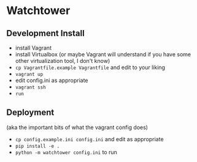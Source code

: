 # Watchtower

## Development Install

 - install Vagrant
 - install Virtualbox (or maybe Vagrant will understand if you have some other
   virtualization tool, I don't know)
 - `cp Vagrantfile.example Vagrantfile` and edit to your liking
 - `vagrant up`
 - edit config.ini as appropriate
 - `vagrant ssh`
 - `run`

## Deployment

(aka the important bits of what the vagrant config does)

 - `cp config.example.ini config.ini` and edit as appropriate
 - `pip install -e .`
 - `python -m watchtower config.ini` to run

